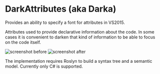 # DarkAttributes (aka Darka)
Provides an ability to specify a font for attributes in VS2015.

Attributes used to provide declarative information about the code.
In some cases it is convenient to darken that kind of information to be able to focus on the code itself.

![screenshot before](https://github.com/t-denis/DarkAttributes/blob/master/Content/screenshot-before.png)
![screenshot after](https://github.com/t-denis/DarkAttributes/blob/master/Content/screenshot-after.png)

The implementation requires Roslyn to build a syntax tree and a semantic model.
Currently only C# is supported.
